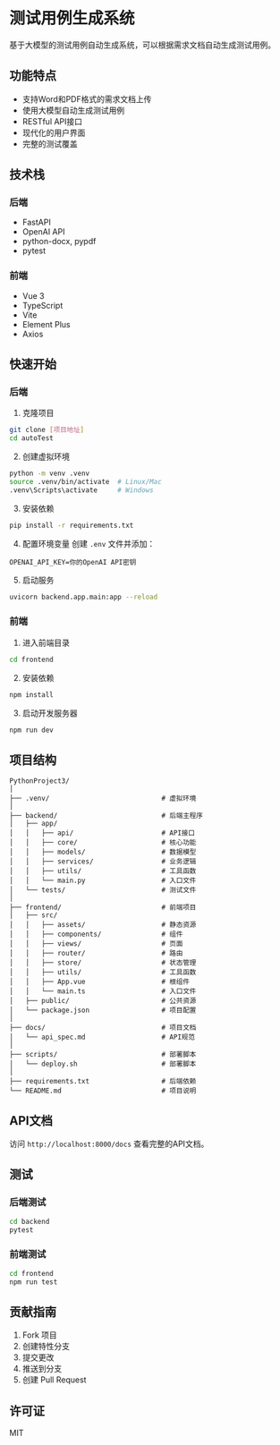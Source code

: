 # 测试用例生成系统

基于大模型的测试用例自动生成系统，可以根据需求文档自动生成测试用例。

## 功能特点

- 支持Word和PDF格式的需求文档上传
- 使用大模型自动生成测试用例
- RESTful API接口
- 现代化的用户界面
- 完整的测试覆盖

## 技术栈

### 后端
- FastAPI
- OpenAI API
- python-docx, pypdf
- pytest

### 前端
- Vue 3
- TypeScript
- Vite
- Element Plus
- Axios

## 快速开始

### 后端

1. 克隆项目
```bash
git clone [项目地址]
cd autoTest
```

2. 创建虚拟环境
```bash
python -m venv .venv
source .venv/bin/activate  # Linux/Mac
.venv\Scripts\activate     # Windows
```

3. 安装依赖
```bash
pip install -r requirements.txt
```

4. 配置环境变量
创建 `.env` 文件并添加：
```
OPENAI_API_KEY=你的OpenAI API密钥
```

5. 启动服务
```bash
uvicorn backend.app.main:app --reload
```

### 前端

1. 进入前端目录
```bash
cd frontend
```

2. 安装依赖
```bash
npm install
```

3. 启动开发服务器
```bash
npm run dev
```

## 项目结构

```
PythonProject3/
│
├── .venv/                            # 虚拟环境
│
├── backend/                          # 后端主程序
│   ├── app/                          
│   │   ├── api/                      # API接口
│   │   ├── core/                     # 核心功能
│   │   ├── models/                   # 数据模型
│   │   ├── services/                 # 业务逻辑
│   │   ├── utils/                    # 工具函数
│   │   └── main.py                   # 入口文件
│   └── tests/                        # 测试文件
│
├── frontend/                         # 前端项目
│   ├── src/
│   │   ├── assets/                   # 静态资源
│   │   ├── components/               # 组件
│   │   ├── views/                    # 页面
│   │   ├── router/                   # 路由
│   │   ├── store/                    # 状态管理
│   │   ├── utils/                    # 工具函数
│   │   ├── App.vue                   # 根组件
│   │   └── main.ts                   # 入口文件
│   ├── public/                       # 公共资源
│   └── package.json                  # 项目配置
│
├── docs/                             # 项目文档
│   └── api_spec.md                   # API规范
│
├── scripts/                          # 部署脚本
│   └── deploy.sh                     # 部署脚本
│
├── requirements.txt                  # 后端依赖
└── README.md                         # 项目说明
```

## API文档

访问 `http://localhost:8000/docs` 查看完整的API文档。

## 测试

### 后端测试
```bash
cd backend
pytest
```

### 前端测试
```bash
cd frontend
npm run test
```

## 贡献指南

1. Fork 项目
2. 创建特性分支
3. 提交更改
4. 推送到分支
5. 创建 Pull Request

## 许可证

MIT 
